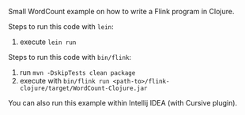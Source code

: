 Small WordCount example on how to write a Flink program in Clojure.

Steps to run this code with `lein`:

1. execute `lein run`

Steps to run this code with `bin/flink`:

1. run `mvn -DskipTests clean package`
2. execute with `bin/flink run <path-to>/flink-clojure/target/WordCount-Clojure.jar`

You can also run this example within Intellij IDEA (with Cursive plugin).
